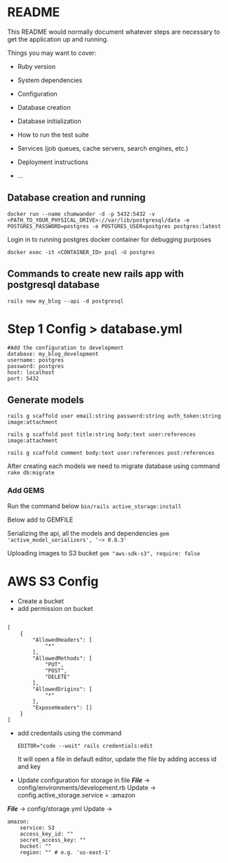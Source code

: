 # README

This README would normally document whatever steps are necessary to get the
application up and running.

Things you may want to cover:

- Ruby version

- System dependencies

- Configuration

- Database creation

- Database initialization

- How to run the test suite

- Services (job queues, cache servers, search engines, etc.)

- Deployment instructions

- ...

## Database creation and running

```
docker run --name chumwander -d -p 5432:5432 -v <PATH_TO_YOUR_PHYSICAL_DRIVE>://var/lib/postgresql/data -e POSTGRES_PASSWORD=postgres -e POSTGRES_USER=postgres postgres:latest
```

Login in to running postgres docker container for debugging purposes

```
docker exec -it <CONTAINER_ID> psql -U postgres
```

## Commands to create new rails app with postgresql database

`rails new my_blog --api -d postgresql`

# Step 1 Config > database.yml

    #Add the configuration to development
    database: my_blog_development
    username: postgres
    password: postgres
    host: localhost
    port: 5432

## Generate models

`rails g scaffold user email:string password:string auth_token:string image:attachment`

`rails g scaffold post title:string body:text user:references image:attachment`

`rails g scaffold comment body:text user:references post:references`

After creating each models we need to migrate database using command `rake db:migrate`

### Add GEMS

Run the command below
`bin/rails active_storage:install`

Below add to GEMFILE

Serializing the api, all the models and dependencies
`gem 'active_model_serializers', '~> 0.8.3'`

Uploading images to S3 bucket
`gem "aws-sdk-s3", require: false`

# AWS S3 Config

- Create a bucket
- add permission on bucket

```

[
    {
        "AllowedHeaders": [
            "*"
        ],
        "AllowedMethods": [
            "PUT",
            "POST",
            "DELETE"
        ],
        "AllowedOrigins": [
            "*"
        ],
        "ExposeHeaders": []
    }
]

```

- add credentails using the command

  `EDITOR="code --wait" rails credentials:edit`

  It will open a file in default editor, update the file by adding access id and key

- Update configuration for storage in file
  **_File_** -> config/environments/development.rb
  Update -> config.active_storage.service = :amazon

**_File_** -> config/storage.yml
Update ->

```
amazon:
    service: S3
    access_key_id: ""
    secret_access_key: ""
    bucket: ""
    region: "" # e.g. 'us-east-1'
```
